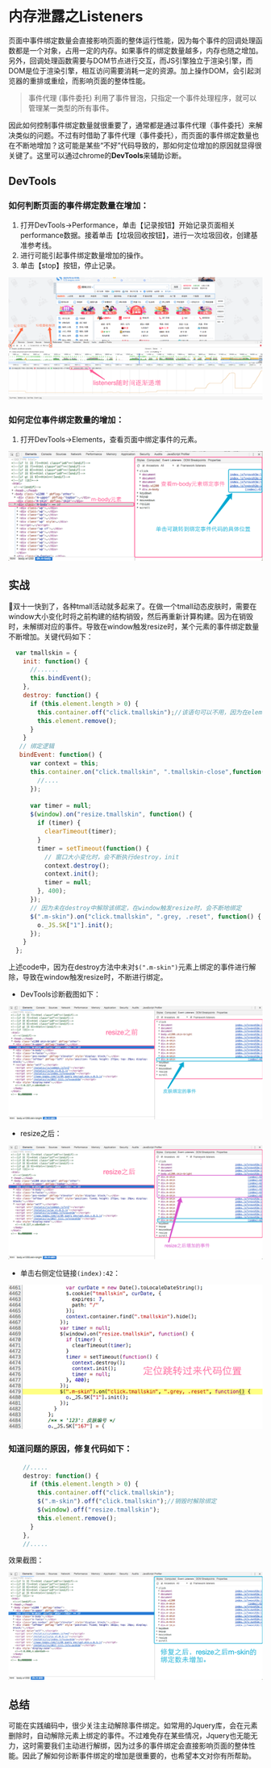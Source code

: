 # 内存泄露之Listeners


页面中事件绑定数量会直接影响页面的整体运行性能，因为每个事件的回调处理函数都是一个对象，占用一定的内存。如果事件的绑定数量越多，内存也随之增加。另外，回调处理函数需要与DOM节点进行交互，而JS引擎独立于渲染引擎，而DOM是位于渲染引擎，相互访问需要消耗一定的资源。加上操作DOM，会引起浏览器的重排或重绘，而影响页面的整体性能。

> 事件代理 (事件委托) 利用了事件冒泡，只指定一个事件处理程序，就可以管理某一类型的所有事件。

因此如何控制事件绑定数量就很重要了，通常都是通过事件代理（事件委托）来解决类似的问题。不过有时借助了事件代理（事件委托），而页面的事件绑定数量也在不断地增加？这可能是某些“不好”代码导致的，那如何定位增加的原因就显得很关键了。这里可以通过chrome的**DevTools**来辅助诊断。

## DevTools

### 如何判断页面的事件绑定数量在增加：
 1. 打开DevTools->Performance，单击【记录按钮】开始记录页面相关performance数据。接着单击【垃圾回收按钮】，进行一次垃圾回收，创建基准参考线。
 2. 进行可能引起事件绑定数量增加的操作。
 3. 单击【stop】按钮，停止记录。

![performance](./images/listeners_performance.png)

### 如何定位事件绑定数量的增加：
1. 打开DevTools->Elements，查看页面中绑定事件的元素。

![listeners](./images/listeners_event.png)


## 实战
双十一快到了，各种tmall活动就多起来了。在做一个tmall动态皮肤时，需要在window大小变化时将之前构建的结构销毁，然后再重新计算构建。因为在销毁时，未解绑对应的事件。导致在window触发resize时，某个元素的事件绑定数量不断增加。关键代码如下：

```js
  var tmallskin = {
    init: function() {
      //......
      this.bindEvent();
    },
    destroy: function() {
      if (this.element.length > 0) {
        this.container.off("click.tmallskin");//该语句可以不用，因为在element.remove时会解除element上绑定的事件
        this.element.remove();
      }
    }
   // 绑定逻辑
   bindEvent: function() {
      var context = this;
      this.container.on("click.tmallskin", ".tmallskin-close",function() {
        //.... 
      });

      var timer = null;
      $(window).on("resize.tmallskin", function() {
        if (timer) {
          clearTimeout(timer);
        }
        timer = setTimeout(function() {
          // 窗口大小变化时，会不断执行destroy，init
          context.destroy();
          context.init();
          timer = null;
        }, 400);
      });
      // 因为未在destroy中解除该绑定，在window触发resize时，会不断地绑定
      $(".m-skin").on("click.tmallskin", ".grey, .reset", function() {
        o._JS.SK["1"].init();
      });
    }
  };
```
上述code中，因为在destroy方法中未对`$(".m-skin")`元素上绑定的事件进行解除，导致在window触发resize时，不断进行绑定。

- DevTools诊断截图如下：

![resize](./images/listeners_resize.png)

- resize之后：

![resize](./images/listeners_resize_after.png)

- 单击右侧定位链接`(index):42`：

![location](./images/listener_location.png)


### 知道问题的原因，修复代码如下：

```js
    //.....
    destroy: function() {
      if (this.element.length > 0) {
        this.container.off("click.tmallskin");
        $(".m-skin").off("click.tmallskin");//销毁时解除绑定
        $(window).off("resize.tmallskin");
        this.element.remove();
      }
    },
    //.....
```
效果截图：

![fixed](./images/listeners_fixed.png)


## 总结
可能在实践编码中，很少关注主动解除事件绑定。如常用的Jquery库，会在元素删除时，自动解除元素上绑定的事件。不过难免存在某些情况，Jquery也无能无力，这时需要我们主动进行解绑，因为过多的事件绑定会直接影响页面的整体性能。因此了解如何诊断事件绑定的增加是很重要的，也希望本文对你有所帮助。